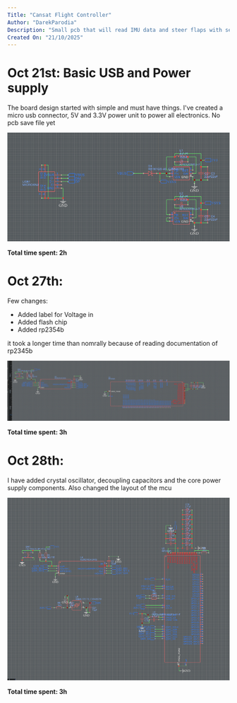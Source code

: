 ```yaml
---
Title: "Cansat Flight Controller"
Author: "DarekParodia"
Description: "Small pcb that will read IMU data and steer flaps with servos to desired location"
Created On: "21/10/2025"
---
```


# Oct 21st: Basic USB and Power supply

The board design started with simple and must have things. I've created a micro usb connector, 5V and 3.3V power unit to power all electronics. No pcb save file yet

![Schematic](screenshots/s1.png "Schematic")

**Total time spent: 2h**

# Oct 27th: 

Few changes:
- Added label for Voltage in
- Added flash chip
- Added rp2354b

it took a longer time than nomrally because of reading documentation of rp2345b

![Schematic](screenshots/s2.png "Schematic")

**Total time spent: 3h**

# Oct 28th: 

I have added crystal oscillator, decoupling capacitors and the core power supply components. Also changed the layout of the mcu

![Schematic](screenshots/s3.png "Schematic")

**Total time spent: 3h**